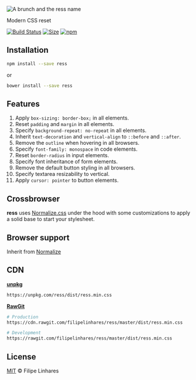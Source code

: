 ![A brunch and the ress name](http://i.imgur.com/1sXtcsA.png)

Modern CSS reset

[![Build Status](https://travis-ci.org/filipelinhares/ress.svg?branch=master)](https://travis-ci.org/filipelinhares/ress) [![Size](https://badge-size.herokuapp.com/filipelinhares/ress/master/dist/ress.min.css.svg?color=orange&label=file%20size)](https://github.com/filipelinhares/ress/blob/master/dist/ress.min.css) [![npm](https://img.shields.io/npm/v/ress.svg)](http://npmjs.com/packages/ress)

## Installation
```sh
npm install --save ress
```
or
```sh
bower install --save ress
```

## Features
1. Apply `box-sizing: border-box;` in all elements.
2. Reset `padding` and `margin` in all elements.
3. Specify `background-repeat: no-repeat` in all elements.
4. Inherit `text-decoration` and `vertical-align` to `::before` and `::after`.
5. Remove the `outline` when hovering in all browsers.
6. Specify `font-family: monospace` in code elements.
7. Reset `border-radius` in input elements.
8. Specify font inheritance of form elements.
9. Remove the default button styling in all browsers.
10. Specify textarea resizability to vertical.
11. Apply `cursor: pointer` to button elements.

## Crossbrowser
**ress** uses [Normalize.css](https://github.com/necolas/normalize.css) under the hood with some customizations to apply a solid base to start your stylesheet.

## Browser support
Inherit from [Normalize](https://github.com/necolas/normalize.css#browser-support)

## CDN
[**unpkg**](https://unpkg.com)
```sh
https://unpkg.com/ress/dist/ress.min.css
```

[**RawGit**](https://rawgit.com)
```sh
# Production
https://cdn.rawgit.com/filipelinhares/ress/master/dist/ress.min.css

# Development
https://rawgit.com/filipelinhares/ress/master/dist/ress.min.css
```

## License
[MIT](LICENSE.md) © Filipe Linhares
